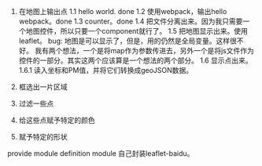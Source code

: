 1. 在地图上输出点
1.1 hello world. done
1.2 使用webpack，输出hello webpack。done
1.3 counter。done
1.4 把文件分离出来。因为我只需要一个地图控件，所以只要一个component就行了。
1.5 把地图显示出来。使用leaflet。
bug: 地图是可以显示了，但是，用的仍然是全局变量。这样很不好。
我有两个想法，一个是将map作为参数传进去，另外一个是将js文件作为控件的一部分。其实这两个应该算是一个想法的两个部分。
1.6 显示点出来。
1.6.1 读入坐标和PM值，并将它们转换成geoJSON数据。


2. 框选出一片区域
3. 过滤一些点
4. 给这些点赋予特定的颜色
5. 赋予特定的形状


provide module
definition module
自己封装leaflet-baidu。
